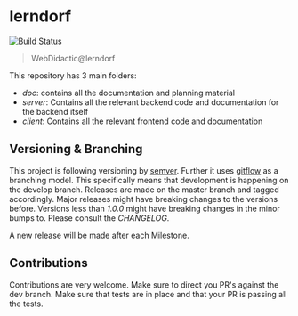 # lerndorf
[![Build Status](https://travis-ci.org/cswertz/lerndorf.svg?branch=master)](https://travis-ci.org/cswertz/lerndorf)

> WebDidactic@lerndorf

This repository has 3 main folders:

* *doc*: contains all the documentation and planning material
* *server*: Contains all the relevant backend code and documentation for the backend itself
*  *client*: Contains all the relevant frontend code and documentation

## Versioning & Branching
This project is following versioning by [semver](https://semver.org/). Further it uses [gitflow](https://datasift.github.io/gitflow/IntroducingGitFlow.html) as a branching model. This specifically means that development is happening on the develop branch. Releases are made on the master branch and tagged accordingly. Major releases might have breaking changes to the versions before. Versions less than *1.0.0* might have breaking changes in the minor bumps to. Please consult the *CHANGELOG*.

A new release will be made after each Milestone.

## Contributions
Contributions are very welcome. Make sure to direct you PR's against the dev branch. Make sure that tests are in place and that your PR is passing all the tests.
